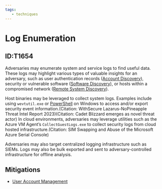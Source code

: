 ```yaml
---
tags:
   - techniques
---
```

# Log Enumeration
## ID:T1654
Adversaries may enumerate system and service logs to find useful data. These logs may highlight various types of valuable insights for an adversary, such as user authentication records ([Account Discovery](/mitre/techniques/T1087)), security or vulnerable software ([Software Discovery](/mitre/techniques/T1518)), or hosts within a compromised network ([Remote System Discovery](/mitre/techniques/T1018)).

Host binaries may be leveraged to collect system logs. Examples include using `wevtutil.exe` or [PowerShell](/mitre/techniques/T1059/001) on Windows to access and/or export security event information.(Citation: WithSecure Lazarus-NoPineapple Threat Intel Report 2023)(Citation: Cadet Blizzard emerges as novel threat actor) In cloud environments, adversaries may leverage utilities such as the Azure VM Agent’s `CollectGuestLogs.exe` to collect security logs from cloud hosted infrastructure.(Citation: SIM Swapping and Abuse of the Microsoft Azure Serial Console)

Adversaries may also target centralized logging infrastructure such as SIEMs. Logs may also be bulk exported and sent to adversary-controlled infrastructure for offline analysis.
## Mitigations
* [User Account Management](/mitre/mitigations/M1018)
